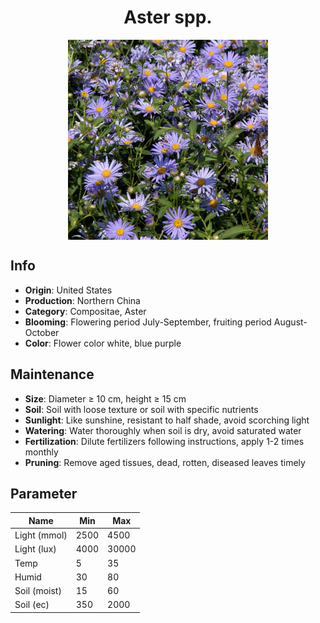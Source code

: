 <h1 align='center'>Aster spp.</h1>
<p align="center">
    <img 
        align='center'
        width='320'
        src="../images/aster spp.png" 
        alt='Aster spp.' />
</p>

## Info

 - **Origin**: United States
 - **Production**: Northern China
 - **Category**: Compositae, Aster
 - **Blooming**: Flowering period July-September, fruiting period August-October
 - **Color**: Flower color white, blue purple

## Maintenance

 - **Size**: Diameter ≥ 10 cm, height ≥ 15 cm
 - **Soil**: Soil with loose texture or soil with specific nutrients
 - **Sunlight**: Like sunshine, resistant to half shade, avoid scorching light
 - **Watering**: Water thoroughly when soil is dry, avoid saturated water
 - **Fertilization**: Dilute fertilizers following instructions, apply 1-2 times monthly
 - **Pruning**: Remove aged tissues, dead, rotten, diseased leaves timely

## Parameter

| Name         | Min  | Max   |
|--------------|------|-------|
| Light (mmol) | 2500 | 4500  |
| Light (lux)  | 4000 | 30000 |
| Temp         | 5    | 35    |
| Humid        | 30   | 80    |
| Soil (moist) | 15   | 60    |
| Soil (ec)    | 350  | 2000  |